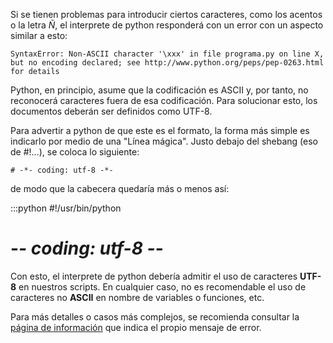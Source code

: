 Si se tienen problemas para introducir ciertos caracteres, como los acentos o la letra *Ñ*, el interprete de python responderá con un error con un aspecto similar a esto:

`SyntaxError: Non-ASCII character '\xxx' in file programa.py on line X, but no encoding declared; see http://www.python.org/peps/pep-0263.html for details`

Python, en principio, asume que la codificación es ASCII y, por tanto, no reconocerá caracteres fuera de esa codificación. Para solucionar esto, los documentos deberán ser definidos como UTF-8.

Para advertir a python de que este es el formato, la forma más simple es indicarlo por medio de una "Línea mágica". Justo debajo del shebang (eso de #!...), se coloca lo siguiente:

`# -*- coding: utf-8 -*-`

de modo que la cabecera quedaría más o menos así:

:::python
#!/usr/bin/python
# -*- coding: utf-8 -*-

Con esto, el interprete de python debería admitir el uso de caracteres **UTF-8** en nuestros scripts. En cualquier caso, no es recomendable el uso de caracteres no **ASCII** en nombre de variables o funciones, etc.

Para más detalles o casos más complejos, se recomienda consultar la [página de información](https://www.python.org/dev/peps/pep-0263/) que indica el propio mensaje de error.
